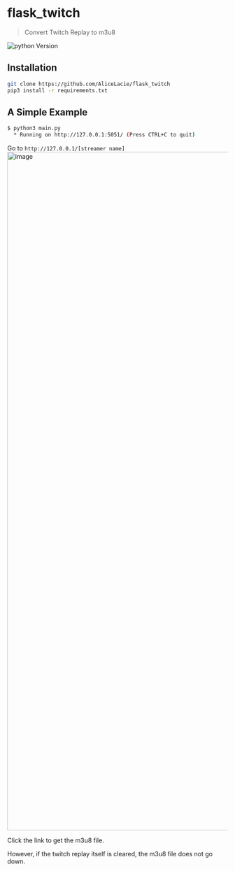 # flask_twitch
> Convert Twitch Replay to m3u8

![python Version][python-image]
  
## Installation
```sh
git clone https://github.com/AliceLacie/flask_twitch
pip3 install -r requirements.txt
```
## A Simple Example
```sh
$ python3 main.py
  * Running on http://127.0.0.1:5051/ (Press CTRL+C to quit)
```
Go to `http://127.0.0.1/[streamer name]`
<img width="1552" alt="image" src="https://user-images.githubusercontent.com/66944342/123320556-e039ca00-d56c-11eb-94d4-24e1add4bee9.png">

Click the link to get the m3u8 file.

However, if the twitch replay itself is cleared, the m3u8 file does not go down.


<!-- Markdown link & img dfn's -->
[python-image]: https://img.shields.io/badge/python-v3.9-blue